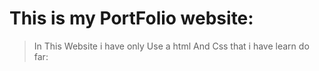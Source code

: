 # This is my PortFolio website:
> In This Website i have only Use a html And Css that i have learn do far:
